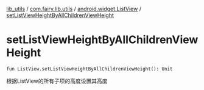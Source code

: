 [lib_utils](../../index.md) / [com.fairy.lib.utils](../index.md) / [android.widget.ListView](index.md) / [setListViewHeightByAllChildrenViewHeight](./set-list-view-height-by-all-children-view-height.md)

# setListViewHeightByAllChildrenViewHeight

`fun ListView.setListViewHeightByAllChildrenViewHeight(): Unit`

根据ListView的所有子项的高度设置其高度

